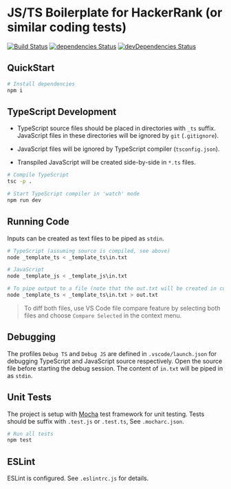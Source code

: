 # JS/TS Boilerplate for HackerRank (or similar coding tests)

[![Build Status](https://img.shields.io/github/workflow/status/deskoh/hackerrankjs_boilerplate/Node%20CI)](https://github.com/deskoh/hackerrankjs_boilerplate/actions?query=workflow%3ANode+CI)
[![dependencies Status](https://img.shields.io/david/deskoh/hackerrankjs_boilerplate.svg?style=flat)](https://david-dm.org/deskoh/hackerrankjs_boilerplate)
[![devDependencies Status](https://img.shields.io/david/dev/deskoh/hackerrankjs_boilerplate.svg?style=flat)](https://david-dm.org/deskoh/hackerrankjs_boilerplate?type=dev)

## QuickStart

```sh
# Install dependencies
npm i
```

## TypeScript Development

* TypeScript source files should be placed in directories with `_ts` suffix. JavaScript files in these directories will be ignored by `git` (`.gitignore`).

* JavaScript files will be ignored by TypeScript compiler (`tsconfig.json`).

* Transpiled JavaScript will be created side-by-side in `*.ts` files.

```sh
# Compile TypeScript
tsc -p .

# Start TypeScript compiler in 'watch' mode
npm run dev
```

## Running Code

Inputs can be created as text files to be piped as `stdin`.

```sh
# TypeScript (assuming source is compiled, see above)
node _template_ts < _template_ts\in.txt

# JavaScript
node _template_js < _template_js\in.txt

# To pipe output to a file (note that the out.txt will be created in current directory)
node _template_ts < _template_ts\in.txt > out.txt
```

> To diff both files, use VS Code file compare feature by selecting both files and choose `Compare Selected` in the context menu.

## Debugging

The profiles `Debug TS` and `Debug JS` are defined in `.vscode/launch.json` for debugging TypeScript and JavaScript source respectively. Open the source file before starting the debug session. The content of `in.txt` will be piped in as `stdin`.

## Unit Tests

The project is setup with [Mocha](https://mochajs.org/) test framework for unit testing. Tests should be suffix with `.test.js` or `.test.ts`, See `.mocharc.json`.

```sh
# Run all tests
npm test
```


## ESLint

ESLint is configured. See `.eslintrc.js` for details.
